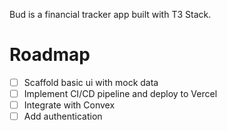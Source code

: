 Bud is a financial tracker app built with T3 Stack.


# Roadmap

- [ ] Scaffold basic ui with mock data
- [ ] Implement CI/CD pipeline and deploy to Vercel
- [ ] Integrate with Convex
- [ ] Add authentication
